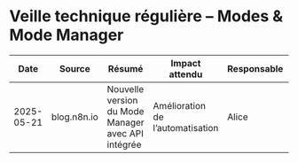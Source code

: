 # Veille technique régulière – Modes & Mode Manager

| Date       | Source                | Résumé                                              | Impact attendu                  | Responsable | Lien/Ref.         |
|------------|-----------------------|-----------------------------------------------------|---------------------------------|-------------|-------------------|
| 2025-05-21 | blog.n8n.io           | Nouvelle version du Mode Manager avec API intégrée  | Amélioration de l’automatisation| Alice       | [Lien](...)       |
